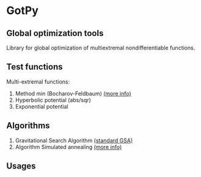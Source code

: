 # GotPy
## Global optimization tools
Library for global optimization of multiextremal nondifferentiable functions.

## Test functions 

Multi-extremal functions:
1) Method min (Bocharov-Feldbaum) [(more info)](http://www.mathnet.ru/links/8e6eb2e1a08ea2a9d344d1344e028f5d/at11985.pdf)
2) Hyperbolic potential (abs/sqr)
3) Exponential potential

## Algorithms

1) Gravitational Search Algorithm [(standard GSA)](https://ahmetcevahircinar.com.tr/wp-content/uploads/2017/04/GSA_A_Gravitational_Search_Algorithm.pdf)
2) Algorithm Simulated annealing [(more info)](https://en.wikipedia.org/wiki/Simulated_annealing)

## Usages